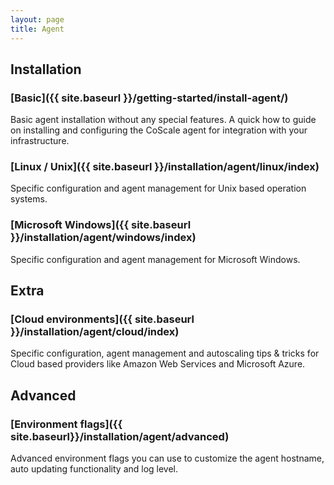 ```yaml
---
layout: page
title: Agent
---
```


## Installation

### [Basic]({{ site.baseurl }}/getting-started/install-agent/)
Basic agent installation without any special features.
A quick how to guide on installing and configuring the CoScale agent for integration with your infrastructure.

### [Linux / Unix]({{ site.baseurl }}/installation/agent/linux/index)
Specific configuration and agent management for Unix based operation systems.

### [Microsoft Windows]({{ site.baseurl }}/installation/agent/windows/index)
Specific configuration and agent management for Microsoft Windows.

## Extra

### [Cloud environments]({{ site.baseurl }}/installation/agent/cloud/index)
Specific configuration, agent management and autoscaling tips & tricks for Cloud based providers like Amazon Web Services and Microsoft Azure.

## Advanced

### [Environment flags]({{ site.baseurl}}/installation/agent/advanced)
Advanced environment flags you can use to customize the agent hostname, auto updating functionality and log level.
